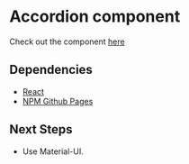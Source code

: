 # Accordion component

Check out the component [here](https://the-fetaverse.github.io/rc-accordion/)


## Dependencies

- [React](https://reactjs.org/)
- [NPM Github Pages](https://www.npmjs.com/package/gh-pages)

## Next Steps
- Use Material-UI.
